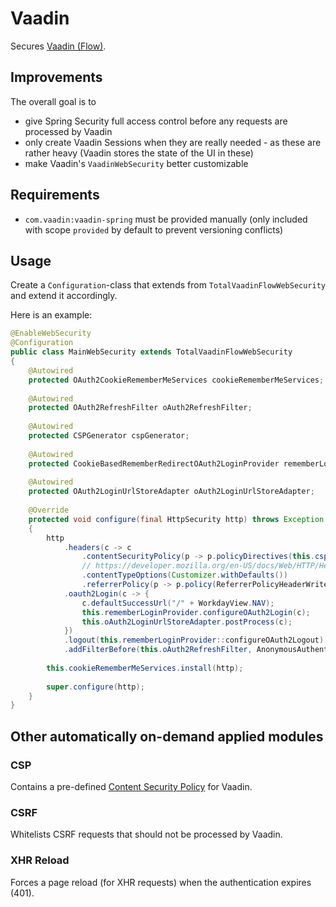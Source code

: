 # Vaadin

Secures [Vaadin (Flow)](https://github.com/vaadin/platform).

## Improvements

The overall goal is to
* give Spring Security full access control before any requests are processed by Vaadin
* only create Vaadin Sessions when they are really needed - as these are rather heavy (Vaadin stores the state of the UI in these)
* make Vaadin's ``VaadinWebSecurity`` better customizable

## Requirements

* ``com.vaadin:vaadin-spring`` must be provided manually (only included with scope ``provided`` by default to prevent versioning conflicts)

## Usage

Create a ``Configuration``-class that extends from ``TotalVaadinFlowWebSecurity`` and extend it accordingly.

Here is an example:
```java
@EnableWebSecurity
@Configuration
public class MainWebSecurity extends TotalVaadinFlowWebSecurity
{
    @Autowired
    protected OAuth2CookieRememberMeServices cookieRememberMeServices;
    
    @Autowired
    protected OAuth2RefreshFilter oAuth2RefreshFilter;
    
    @Autowired
    protected CSPGenerator cspGenerator;
    
    @Autowired
    protected CookieBasedRememberRedirectOAuth2LoginProvider rememberLoginProvider;
    
    @Autowired
    protected OAuth2LoginUrlStoreAdapter oAuth2LoginUrlStoreAdapter;
    
    @Override
    protected void configure(final HttpSecurity http) throws Exception
    {
        http
            .headers(c -> c
                .contentSecurityPolicy(p -> p.policyDirectives(this.cspGenerator.buildCSP()))
                // https://developer.mozilla.org/en-US/docs/Web/HTTP/Headers/X-Content-Type-Options
                .contentTypeOptions(Customizer.withDefaults())
                .referrerPolicy(p -> p.policy(ReferrerPolicyHeaderWriter.ReferrerPolicy.SAME_ORIGIN)))
            .oauth2Login(c -> {
                c.defaultSuccessUrl("/" + WorkdayView.NAV);
                this.rememberLoginProvider.configureOAuth2Login(c);
                this.oAuth2LoginUrlStoreAdapter.postProcess(c);
            })
            .logout(this.rememberLoginProvider::configureOAuth2Logout)
            .addFilterBefore(this.oAuth2RefreshFilter, AnonymousAuthenticationFilter.class);
        
        this.cookieRememberMeServices.install(http);
        
        super.configure(http);
    }
}
```

## Other automatically on-demand applied modules

### CSP

Contains a pre-defined [Content Security Policy](../csp/) for Vaadin.

### CSRF

Whitelists CSRF requests that should not be processed by Vaadin.

### XHR Reload

Forces a page reload (for XHR requests) when the authentication expires (401).
